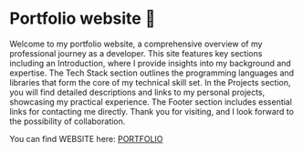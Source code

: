 # Portfolio website 💼

Welcome to my portfolio website, a comprehensive overview of my professional journey as a developer. This site features key sections including an Introduction, where I provide insights into my background and expertise. The Tech Stack section outlines the programming languages and libraries that form the core of my technical skill set. In the Projects section, you will find detailed descriptions and links to my personal projects, showcasing my practical experience. The Footer section includes essential links for contacting me directly.
Thank you for visiting, and I look forward to the possibility of collaboration.

You can find WEBSITE here: <a href="https://timurrio.github.io/portfolio/">PORTFOLIO<a/>
